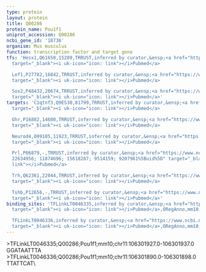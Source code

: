 ```yaml
---
type: protein
layout: protein
title: Q00286
protein_name: Pou1f1
uniprot_accession: Q00286
ncbi_gene_id: '18736'
organism: Mus musculus
function: transcription factor and target gene
tfs: 'Hesx1,Q61658,15209,TRRUST,inferred by curator,&ensp;<a href="https://www.ncbi.nlm.nih.gov/pubmed/?term=17445765%5Buid%5D"
  target="_blank"><i uk-icon="icon: link"></i>Pubmed</a>

  Lef1,P27782,16842,TRRUST,inferred by curator,&ensp;<a href="https://www.ncbi.nlm.nih.gov/pubmed/?term=20807761%5Buid%5D"
  target="_blank"><i uk-icon="icon: link"></i>Pubmed</a>

  Sox2,P48432,20674,TRRUST,inferred by curator,&ensp;<a href="https://www.ncbi.nlm.nih.gov/pubmed/?term=22945632%5Buid%5D"
  target="_blank"><i uk-icon="icon: link"></i>Pubmed</a>'
targets: 'C1qtnf3,Q9ES30,81799,TRRUST,inferred by curator,&ensp;<a href="https://www.ncbi.nlm.nih.gov/pubmed/?term=15157741%5Buid%5D"
  target="_blank"><i uk-icon="icon: link"></i>Pubmed</a>

  Ghr,P16882,14600,TRRUST,inferred by curator,&ensp;<a href="https://www.ncbi.nlm.nih.gov/pubmed/?term=8370519%5Buid%5D"
  target="_blank"><i uk-icon="icon: link"></i>Pubmed</a>

  Neurod4,O09105,11923,TRRUST,inferred by curator,&ensp;<a href="https://www.ncbi.nlm.nih.gov/pubmed/?term=17015435%5Buid%5D"
  target="_blank"><i uk-icon="icon: link"></i>Pubmed</a>

  Prl,P06879,-,TRRUST,inferred by curator,&ensp;<a href="https://www.ncbi.nlm.nih.gov/pubmed/?term=10549301;
  22634956; 11874696; 15618287; 9514159; 9207961%5Buid%5D" target="_blank"><i uk-icon="icon:
  link"></i>Pubmed</a>

  Trh,Q62361,22044,TRRUST,inferred by curator,&ensp;<a href="https://www.ncbi.nlm.nih.gov/pubmed/?term=10549301%5Buid%5D"
  target="_blank"><i uk-icon="icon: link"></i>Pubmed</a>

  Tshb,P12656,-,TRRUST,inferred by curator,&ensp;<a href="https://www.ncbi.nlm.nih.gov/pubmed/?term=9207961%5Buid%5D"
  target="_blank"><i uk-icon="icon: link"></i>Pubmed</a>'
binding_sites: 'TFLinkLT0046335,inferred by curator,&ensp;<a href="https://www.ncbi.nlm.nih.gov/pubmed/?term=18971253%5Buid%5D"
  target="_blank"><i uk-icon="icon: link"></i>Pubmed</a>,ORegAnno,mm10,chr11,106301927,106301937,-

  TFLinkLT0046336,inferred by curator,&ensp;<a href="https://www.ncbi.nlm.nih.gov/pubmed/?term=18971253%5Buid%5D"
  target="_blank"><i uk-icon="icon: link"></i>Pubmed</a>,ORegAnno,mm10,chr11,106301890,106301898,-'
---
```

\>TFLinkLT0046335;Q00286;Pou1f1;mm10;chr11:106301927.0-106301937.0\GGATAATTTA\\>TFLinkLT0046336;Q00286;Pou1f1;mm10;chr11:106301890.0-106301898.0\TTATTCAT\